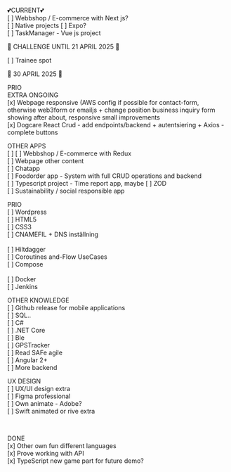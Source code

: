 
💕CURRENT💕 <br>
[ ] Webbshop / E-commerce with Next js?  <br> 
[ ] Native projects [ ] Expo? <br>
[ ] TaskManager - Vue js project<br>

🚀 CHALLENGE UNTIL 21 APRIL 2025 🚀   

[ ] Trainee spot

🚀 30 APRIL 2025 🚀 
<br>

PRIO<br>
EXTRA ONGOING<br>
[x] Webpage responsive (AWS config if possible for contact-form, otherwise web3form or emailjs + change position business inquiry form showing after about, responsive small improvements <br>
[x] Dogcare React Crud - add endpoints/backend + autentsiering + Axios - complete buttons <br>

OTHER APPS <br>
[ ] [ ] Webbshop / E-commerce with Redux <br>
[ ] Webpage other content <br>
[ ] Chatapp  <br>
[ ] Foodorder app - System with full CRUD operations and backend <br>
[ ] Typescript project - Time report app, maybe [ ] ZOD <br>
[ ] Sustainability / social responsible app

PRIO<br>
[ ] Wordpress <br>
[ ] HTML5 <br>
[ ] CSS3 <br>
[ ] CNAMEFIL + DNS inställning<br>
<br>
[ ] Hiltdagger <br>
[ ] Coroutines and-Flow UseCases <br>
[ ] Compose <br>
<br>
[ ] Docker <br>
[ ] Jenkins <br>

OTHER KNOWLEDGE <br>
[ ] Github release for mobile applications <br>
[ ] SQL..<br>
[ ] C# <br>
[ ] .NET Core <br>
[ ] Ble <br>
[ ] GPSTracker <br>
[ ] Read SAFe agile <br>
[ ] Angular 2+ <br>
[ ] More backend <br>

UX DESIGN <br>
[ ] UX/UI design extra <br>
[ ] Figma professional <br>
[ ] Own animate - Adobe? <br>
[ ] Swift animated or rive extra <br>

<br>


DONE <br>
[x] Other own fun different languages <br>
[x] Prove working with API <br>
[x] TypeScript new game part for future demo? <br>
